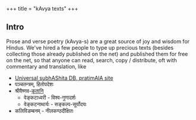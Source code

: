 +++
title = "kAvya texts"
+++

## Intro
Prose and verse poetry (kAvya-s) are a great source of joy and wisdom for Hindus.  We've hired a few people to type up precious texts (besides collecting those already published on the net) and published them for free on the net, so that anyone can read, search, copy / distribute, oft with commentary and translation, like


- [Universal subhAShita DB, pratimAlA site](https://subhashita.github.io/saMskRtam/padyam/random/)
- पञ्चतन्त्रम्, हितोपदेशः
- श्रीवैष्णव-[कृतानि](https://vishvasa.github.io/kAvyam/laxyam/padyam/shrIvaiShNava-kRtam/)
  - वेङ्कटाध्वरी - विश्व-गुणादर्शः
  - वेङ्कटनाथार्यः - सङ्कल्प-सूर्योदयः
- कलिविडम्बनम् - नीलकण्ठदीक्षितः 

<div class="js_include" url="/groups/dyuganga/projects/text/proofreading/contrib_related" unfilled newLevelForH1="5" includeTitle="false"> </div>  
